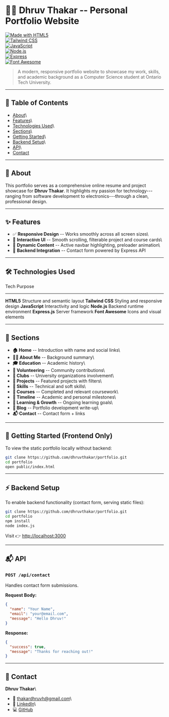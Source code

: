 # 🧑‍💻 Dhruv Thakar -- Personal Portfolio Website

[![Made with
HTML5](https://img.shields.io/badge/HTML5-%23E34F26.svg?&style=for-the-badge&logo=html5&logoColor=white)](https://developer.mozilla.org/en-US/docs/Web/HTML)\
[![Tailwind
CSS](https://img.shields.io/badge/TailwindCSS-%2338B2AC.svg?&style=for-the-badge&logo=tailwind-css&logoColor=white)](https://tailwindcss.com/)\
[![JavaScript](https://img.shields.io/badge/JavaScript-%23F7DF1E.svg?&style=for-the-badge&logo=javascript&logoColor=black)](https://developer.mozilla.org/en-US/docs/Web/JavaScript)\
[![Node.js](https://img.shields.io/badge/Node.js-43853D?style=for-the-badge&logo=node.js&logoColor=white)](https://nodejs.org/)\
[![Express](https://img.shields.io/badge/Express.js-404D59?style=for-the-badge)](https://expressjs.com/)\
[![Font
Awesome](https://img.shields.io/badge/Font%20Awesome-Icons-blue?style=for-the-badge&logo=fontawesome)](https://fontawesome.com/)

> A modern, responsive portfolio website to showcase my work, skills,
> and academic background as a Computer Science student at Ontario Tech
> University.

------------------------------------------------------------------------

## 📑 Table of Contents

-   [About](#-about)\
-   [Features](#-features)\
-   [Technologies Used](#-technologies-used)\
-   [Sections](#-sections)\
-   [Getting Started](#-getting-started)\
-   [Backend Setup](#-backend-setup)\
-   [API](#-api)\
-   [Contact](#-contact)

------------------------------------------------------------------------

## 📌 About

This portfolio serves as a comprehensive online resume and project
showcase for **Dhruv Thakar**. It highlights my passion for
technology---ranging from software development to electronics---through
a clean, professional design.

------------------------------------------------------------------------

## ✨ Features

-   ✅ **Responsive Design** -- Works smoothly across all screen sizes\
-   🎯 **Interactive UI** -- Smooth scrolling, filterable project and
    course cards\
-   🧠 **Dynamic Content** -- Active navbar highlighting, preloader
    animation\
-   🧾 **Backend Integration** -- Contact form powered by Express API

------------------------------------------------------------------------

## 🛠️ Technologies Used

  Tech               Purpose
  ------------------ -------------------------------
  **HTML5**          Structure and semantic layout
  **Tailwind CSS**   Styling and responsive design
  **JavaScript**     Interactivity and logic
  **Node.js**        Backend runtime environment
  **Express.js**     Server framework
  **Font Awesome**   Icons and visual elements

------------------------------------------------------------------------

## 📂 Sections

-   **🏠 Home** -- Introduction with name and social links\
-   **👨‍💻 About Me** -- Background summary\
-   **🎓 Education** -- Academic history\
-   **🤝 Volunteering** -- Community contributions\
-   **📣 Clubs** -- University organizations involvement\
-   **💼 Projects** -- Featured projects with filters\
-   **🧠 Skills** -- Technical and soft skills\
-   **📘 Courses** -- Completed and relevant coursework\
-   **📆 Timeline** -- Academic and personal milestones\
-   **🌱 Learning & Growth** -- Ongoing learning goals\
-   **📝 Blog** -- Portfolio development write-up\
-   **📬 Contact** -- Contact form + links

------------------------------------------------------------------------

## 🚀 Getting Started (Frontend Only)

To view the static portfolio locally without backend:

``` bash
git clone https://github.com/dhruvthakar/portfolio.git
cd portfolio
open public/index.html
```

------------------------------------------------------------------------

## ⚡ Backend Setup

To enable backend functionality (contact form, serving static files):

``` bash
git clone https://github.com/dhruvthakar/portfolio.git
cd portfolio
npm install
node index.js
```

Visit 👉 <http://localhost:3000>

------------------------------------------------------------------------

## 📬 API

### `POST /api/contact`

Handles contact form submissions.

**Request Body:**

``` json
{
  "name": "Your Name",
  "email": "your@email.com",
  "message": "Hello Dhruv!"
}
```

**Response:**

``` json
{
  "success": true,
  "message": "Thanks for reaching out!"
}
```

------------------------------------------------------------------------

## 👤 Contact

**Dhruv Thakar**\
- 📧 <thakardhruvh@gmail.com>\
- 🔗 [LinkedIn](https://linkedin.com/in/dhruv-thakar-ba46aa296)\
- 💻 [GitHub](https://github.com/dhruvthakar)
